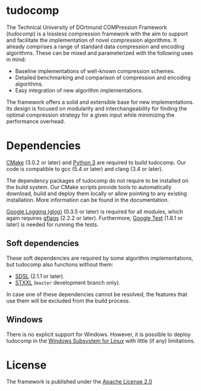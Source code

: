 tudocomp
========

The Technical University of DOrtmund COMPression Framework
(*tudocomp*) is a lossless compression framework with the aim to support and
facilitate the implementation of novel compression algorithms. It already
comprises a range of standard data compression and encoding algorithms. These
can be mixed and parameterized with the following uses in mind:

* Baseline implementations of well-known compression schemes.
* Detailed benchmarking and comparison of compression and encoding algorithms.
* Easy integration of new algorithm implementations.

The framework offers a solid and extensible base for new implementations. Its
design is focused on modularity and interchangeability for finding the optimal
compression strategy for a given input while minimizing the performance
overhead.

# Dependencies

[CMake](https://cmake.org/) (3.0.2 or later) and
[Python 3](https://www.python.org/) are required to build tudocomp. Our code
is compatible to gcc (5.4 or later) and clang (3.4 or later).

The dependency packages of tudocomp do not require to be installed on the build
system. Our CMake scripts provide tools to automatically download, build and
deploy them locally or allow pointing to any existing installation. More
information can be found in the documentation.

[Google Logging (glog)](https://github.com/google/glog) (0.3.5 or later) is
required for all modules, which again requires
[gflags](https://github.com/gflags/gflags) (2.2.2 or later). Furthermore,
[Google Test](https://github.com/google/googletest) (1.8.1 or later)
is needed for running the tests.

## Soft dependencies

These soft dependencies are required by some algorithm implementations, but
tudocomp also functions without them:
* [SDSL](https://github.com/simongog/sdsl-lite) (2.1.1 or later).
* [STXXL](http://stxxl.org/) (`master` development branch only).

In case one of these dependencies cannot be resolved, the features that use
them will be excluded from the build process.

## Windows

There is no explicit support for Windows. However, it is possible to
deploy tudocomp in the
[Windows Subsystem for Linux](https://msdn.microsoft.com/en-us/commandline/wsl/about)
with little (if any) limitations.

# License

The framework is published under the
[Apache License 2.0](https://www.apache.org/licenses/LICENSE-2.0)

